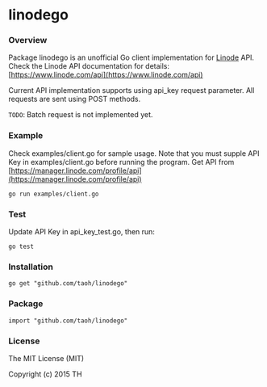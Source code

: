 # linodego

### Overview

Package linodego is an unofficial Go client implementation for [Linode](http://www.linode.com) API.
Check the Linode API documentation for details:
[https://www.linode.com/api](https://www.linode.com/api)

Current API implementation supports using api_key request parameter. All
requests are sent using POST methods. 

`TODO`: Batch request is not implemented yet.

### Example

Check examples/client.go for sample usage. Note that you must supple API Key
in examples/client.go before running the program. Get API from [https://manager.linode.com/profile/api](https://manager.linode.com/profile/api)


```
go run examples/client.go
```

### Test
Update API Key in api_key_test.go, then run:

```
go test
```

### Installation

```
go get "github.com/taoh/linodego"
```

### Package

```
import "github.com/taoh/linodego"
```

### License
The MIT License (MIT)

Copyright (c) 2015 TH

